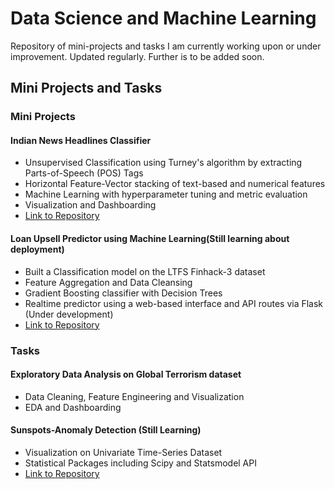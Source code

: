 # Data Science and Machine Learning
  Repository of mini-projects and tasks I am currently working upon or under improvement. Updated regularly. Further is to be added soon.
 
## Mini Projects and Tasks

### Mini Projects

#### Indian News Headlines Classifier
* Unsupervised Classification using Turney's algorithm by extracting Parts-of-Speech (POS) Tags
* Horizontal Feature-Vector stacking of text-based and numerical features
* Machine Learning with hyperparameter tuning and metric evaluation
* Visualization and Dashboarding
* [Link to Repository](https://github.com/sinhasagar507/Data-Science-and-Machine-Learning/tree/main/News%20Headlines%20Predictor)


#### Loan Upsell Predictor using Machine Learning(Still learning about deployment)
* Built a Classification model on the LTFS Finhack-3 dataset
* Feature Aggregation and Data Cleansing
* Gradient Boosting classifier with Decision Trees
* Realtime predictor using a web-based interface and API routes via Flask (Under development)
* [Link to Repository](https://github.com/sinhasagar507/Data-Science-and-Machine-Learning/tree/main/Loan%20Upsell%20Predictor)


### Tasks

#### Exploratory Data Analysis on Global Terrorism dataset
* Data Cleaning, Feature Engineering and Visualization
* EDA and Dashboarding

#### Sunspots-Anomaly Detection (Still Learning)
* Visualization on Univariate Time-Series Dataset
* Statistical Packages including Scipy and Statsmodel API
* [Link to Repository](https://github.com/sinhasagar507/Data-Science-and-Machine-Learning/tree/main/Univariate%20Time%20Series%20Visualization)




